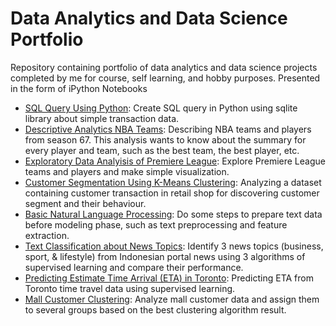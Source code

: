 # Data Analytics and Data Science Portfolio
Repository containing portfolio of data analytics and data science projects completed by me for course, self learning, and hobby purposes. Presented in the form of iPython Notebooks

- [SQL Query Using Python](https://github.com/kurniadit/Practice-Case-Python/blob/main/Kurnia%20Aditia_Python.ipynb): Create SQL query in Python using sqlite library about simple transaction data.
- [Descriptive Analytics NBA Teams](https://github.com/kurniadit/Practice-Case-Statistics/blob/main/Kurnia%20Aditia_Statistics.ipynb): Describing NBA teams and players from season 67. This analysis wants to know about the summary for every player and team, such as the best team, the best player, etc.
- [Exploratory Data Analyisis of Premiere League](https://github.com/kurniadit/Kurnia-Aditia_EDA/blob/main/Kurnia%20Aditia_EDA.ipynb): Explore Premiere League teams and players and make simple visualization.
- [Customer Segmentation Using K-Means Clustering](https://github.com/kurniadit/Practice-Case-Machine-Learning/blob/main/Kurnia%20Aditia_Machine%20Learning.ipynb): Analyzing a dataset containing customer transaction in retail shop for discovering customer segment and their behaviour.
- [Basic Natural Language Processing](https://github.com/kurniadit/DataSciencePorto/blob/main/practice_Case_NLP_DS_1_Kurnia_Tambahan.ipynb): Do some steps to prepare text data before modeling phase, such as text preprocessing and feature extraction.
- [Text Classification about News Topics](https://github.com/kurniadit/DataSciencePorto/blob/main/Datablade_Practice_Case_Text_Classification%20edit%20adit.ipynb): Identify 3 news topics (business, sport, & lifestyle) from Indonesian portal news using 3 algorithms of supervised learning and compare their performance.
- [Predicting Estimate Time Arrival (ETA) in Toronto](https://github.com/kurniadit/DataSciencePorto/blob/main/Toronto_Travel_Time_Prediction_Practice_Case_DS1.ipynb): Predicting ETA from Toronto time travel data using supervised learning.
- [Mall Customer Clustering](https://github.com/kurniadit/DataSciencePorto/blob/main/Practice_Case_Unsupervised_Learning_DS1.ipynb): Analyze mall customer data and assign them to several groups based on the best clustering algorithm result.
